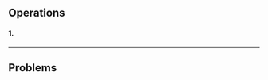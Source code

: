 ## Operations 
#### 1. 

------------------------------------------------------------------------------------------------------------------------
## Problems

